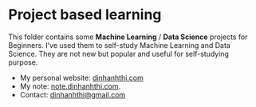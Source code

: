 # Project based learning

This folder contains some **Machine Learning** / **Data Science** projects for Beginners. I've used them to self-study Machine Learning and Data Science. They are not new but popular and useful for self-studying purpose.

- My personal website: [dinhanhthi.com](https://dinhanhthi.com)
- My note: [note.dinhanhthi.com](http://note.dinhanhthi.com).
- Contact: [dinhanhthi@gmail.com](mailto:dinhanhthi@gmail.com)


